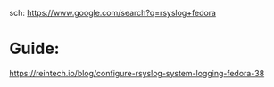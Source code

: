 sch: https://www.google.com/search?q=rsyslog+fedora

# Guide:
https://reintech.io/blog/configure-rsyslog-system-logging-fedora-38